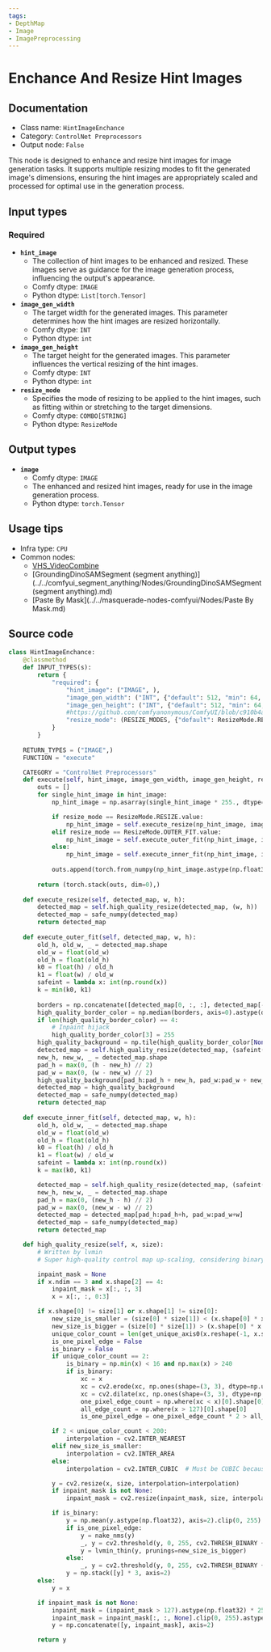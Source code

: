 ```yaml
---
tags:
- DepthMap
- Image
- ImagePreprocessing
---
```


# Enchance And Resize Hint Images
## Documentation
- Class name: `HintImageEnchance`
- Category: `ControlNet Preprocessors`
- Output node: `False`

This node is designed to enhance and resize hint images for image generation tasks. It supports multiple resizing modes to fit the generated image's dimensions, ensuring the hint images are appropriately scaled and processed for optimal use in the generation process.
## Input types
### Required
- **`hint_image`**
    - The collection of hint images to be enhanced and resized. These images serve as guidance for the image generation process, influencing the output's appearance.
    - Comfy dtype: `IMAGE`
    - Python dtype: `List[torch.Tensor]`
- **`image_gen_width`**
    - The target width for the generated images. This parameter determines how the hint images are resized horizontally.
    - Comfy dtype: `INT`
    - Python dtype: `int`
- **`image_gen_height`**
    - The target height for the generated images. This parameter influences the vertical resizing of the hint images.
    - Comfy dtype: `INT`
    - Python dtype: `int`
- **`resize_mode`**
    - Specifies the mode of resizing to be applied to the hint images, such as fitting within or stretching to the target dimensions.
    - Comfy dtype: `COMBO[STRING]`
    - Python dtype: `ResizeMode`
## Output types
- **`image`**
    - Comfy dtype: `IMAGE`
    - The enhanced and resized hint images, ready for use in the image generation process.
    - Python dtype: `torch.Tensor`
## Usage tips
- Infra type: `CPU`
- Common nodes:
    - [VHS_VideoCombine](../../ComfyUI-VideoHelperSuite/Nodes/VHS_VideoCombine.md)
    - [GroundingDinoSAMSegment (segment anything)](../../comfyui_segment_anything/Nodes/GroundingDinoSAMSegment (segment anything).md)
    - [Paste By Mask](../../masquerade-nodes-comfyui/Nodes/Paste By Mask.md)



## Source code
```python
class HintImageEnchance:
    @classmethod
    def INPUT_TYPES(s):
        return {
            "required": {
                "hint_image": ("IMAGE", ),
                "image_gen_width": ("INT", {"default": 512, "min": 64, "max": MAX_IMAGEGEN_RESOLUTION, "step": 8}),
                "image_gen_height": ("INT", {"default": 512, "min": 64, "max": MAX_IMAGEGEN_RESOLUTION, "step": 8}),
                #https://github.com/comfyanonymous/ComfyUI/blob/c910b4a01ca58b04e5d4ab4c747680b996ada02b/nodes.py#L854
                "resize_mode": (RESIZE_MODES, {"default": ResizeMode.RESIZE.value})
            }
        }
    
    RETURN_TYPES = ("IMAGE",)
    FUNCTION = "execute"

    CATEGORY = "ControlNet Preprocessors"
    def execute(self, hint_image, image_gen_width, image_gen_height, resize_mode):
        outs = []
        for single_hint_image in hint_image:
            np_hint_image = np.asarray(single_hint_image * 255., dtype=np.uint8)

            if resize_mode == ResizeMode.RESIZE.value:
                np_hint_image = self.execute_resize(np_hint_image, image_gen_width, image_gen_height)
            elif resize_mode == ResizeMode.OUTER_FIT.value:
                np_hint_image = self.execute_outer_fit(np_hint_image, image_gen_width, image_gen_height)
            else:
                np_hint_image = self.execute_inner_fit(np_hint_image, image_gen_width, image_gen_height)
            
            outs.append(torch.from_numpy(np_hint_image.astype(np.float32) / 255.0))
        
        return (torch.stack(outs, dim=0),)
    
    def execute_resize(self, detected_map, w, h):
        detected_map = self.high_quality_resize(detected_map, (w, h))
        detected_map = safe_numpy(detected_map)
        return detected_map
    
    def execute_outer_fit(self, detected_map, w, h):
        old_h, old_w, _ = detected_map.shape
        old_w = float(old_w)
        old_h = float(old_h)
        k0 = float(h) / old_h
        k1 = float(w) / old_w
        safeint = lambda x: int(np.round(x))
        k = min(k0, k1)
        
        borders = np.concatenate([detected_map[0, :, :], detected_map[-1, :, :], detected_map[:, 0, :], detected_map[:, -1, :]], axis=0)
        high_quality_border_color = np.median(borders, axis=0).astype(detected_map.dtype)
        if len(high_quality_border_color) == 4:
            # Inpaint hijack
            high_quality_border_color[3] = 255
        high_quality_background = np.tile(high_quality_border_color[None, None], [h, w, 1])
        detected_map = self.high_quality_resize(detected_map, (safeint(old_w * k), safeint(old_h * k)))
        new_h, new_w, _ = detected_map.shape
        pad_h = max(0, (h - new_h) // 2)
        pad_w = max(0, (w - new_w) // 2)
        high_quality_background[pad_h:pad_h + new_h, pad_w:pad_w + new_w] = detected_map
        detected_map = high_quality_background
        detected_map = safe_numpy(detected_map)
        return detected_map
    
    def execute_inner_fit(self, detected_map, w, h):
        old_h, old_w, _ = detected_map.shape
        old_w = float(old_w)
        old_h = float(old_h)
        k0 = float(h) / old_h
        k1 = float(w) / old_w
        safeint = lambda x: int(np.round(x))
        k = max(k0, k1)

        detected_map = self.high_quality_resize(detected_map, (safeint(old_w * k), safeint(old_h * k)))
        new_h, new_w, _ = detected_map.shape
        pad_h = max(0, (new_h - h) // 2)
        pad_w = max(0, (new_w - w) // 2)
        detected_map = detected_map[pad_h:pad_h+h, pad_w:pad_w+w]
        detected_map = safe_numpy(detected_map)
        return detected_map

    def high_quality_resize(self, x, size):
        # Written by lvmin
        # Super high-quality control map up-scaling, considering binary, seg, and one-pixel edges

        inpaint_mask = None
        if x.ndim == 3 and x.shape[2] == 4:
            inpaint_mask = x[:, :, 3]
            x = x[:, :, 0:3]

        if x.shape[0] != size[1] or x.shape[1] != size[0]:
            new_size_is_smaller = (size[0] * size[1]) < (x.shape[0] * x.shape[1])
            new_size_is_bigger = (size[0] * size[1]) > (x.shape[0] * x.shape[1])
            unique_color_count = len(get_unique_axis0(x.reshape(-1, x.shape[2])))
            is_one_pixel_edge = False
            is_binary = False
            if unique_color_count == 2:
                is_binary = np.min(x) < 16 and np.max(x) > 240
                if is_binary:
                    xc = x
                    xc = cv2.erode(xc, np.ones(shape=(3, 3), dtype=np.uint8), iterations=1)
                    xc = cv2.dilate(xc, np.ones(shape=(3, 3), dtype=np.uint8), iterations=1)
                    one_pixel_edge_count = np.where(xc < x)[0].shape[0]
                    all_edge_count = np.where(x > 127)[0].shape[0]
                    is_one_pixel_edge = one_pixel_edge_count * 2 > all_edge_count

            if 2 < unique_color_count < 200:
                interpolation = cv2.INTER_NEAREST
            elif new_size_is_smaller:
                interpolation = cv2.INTER_AREA
            else:
                interpolation = cv2.INTER_CUBIC  # Must be CUBIC because we now use nms. NEVER CHANGE THIS

            y = cv2.resize(x, size, interpolation=interpolation)
            if inpaint_mask is not None:
                inpaint_mask = cv2.resize(inpaint_mask, size, interpolation=interpolation)

            if is_binary:
                y = np.mean(y.astype(np.float32), axis=2).clip(0, 255).astype(np.uint8)
                if is_one_pixel_edge:
                    y = nake_nms(y)
                    _, y = cv2.threshold(y, 0, 255, cv2.THRESH_BINARY + cv2.THRESH_OTSU)
                    y = lvmin_thin(y, prunings=new_size_is_bigger)
                else:
                    _, y = cv2.threshold(y, 0, 255, cv2.THRESH_BINARY + cv2.THRESH_OTSU)
                y = np.stack([y] * 3, axis=2)
        else:
            y = x

        if inpaint_mask is not None:
            inpaint_mask = (inpaint_mask > 127).astype(np.float32) * 255.0
            inpaint_mask = inpaint_mask[:, :, None].clip(0, 255).astype(np.uint8)
            y = np.concatenate([y, inpaint_mask], axis=2)

        return y

```
